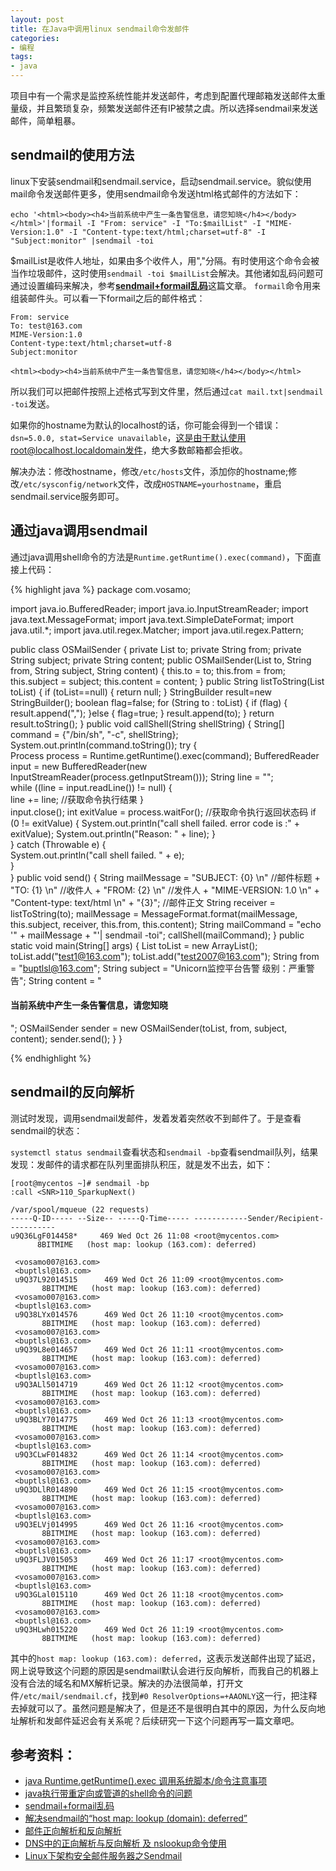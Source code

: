 ```yaml
---
layout: post
title: 在Java中调用linux sendmail命令发邮件
categories:
- 编程
tags:
- java
---
```


项目中有一个需求是监控系统性能并发送邮件，考虑到配置代理邮箱发送邮件太重量级，并且繁琐复杂，频繁发送邮件还有IP被禁之虞。所以选择sendmail来发送邮件，简单粗暴。

## sendmail的使用方法

linux下安装sendmail和sendmail.service，启动sendmail.service。貌似使用mail命令发送邮件更多，使用sendmail命令发送html格式邮件的方法如下：

```
echo '<html><body><h4>当前系统中产生一条告警信息，请您知晓</h4></body></html>'|formail -I "From: service" -I "To:$mailList" -I "MIME-Version:1.0" -I "Content-type:text/html;charset=utf-8" -I "Subject:monitor" |sendmail -toi
```
$mailList是收件人地址，如果由多个收件人，用","分隔。有时使用这个命令会被当作垃圾邮件，这时使用`sendmail -toi $mailList`会解决。其他诸如乱码问题可通过设置编码来解决，参考[**sendmail+formail乱码**](http://blog.sina.com.cn/s/blog_4097063801018v6r.html)这篇文章。
`formail`命令用来组装邮件头。可以看一下formail之后的邮件格式：

```
From: service
To: test@163.com
MIME-Version:1.0
Content-type:text/html;charset=utf-8
Subject:monitor

<html><body><h4>当前系统中产生一条告警信息，请您知晓</h4></body></html>
```

所以我们可以把邮件按照上述格式写到文件里，然后通过`cat mail.txt|sendmail -toi`发送。

如果你的hostname为默认的localhost的话，你可能会得到一个错误：`dsn=5.0.0, stat=Service unavailable`，这是由于默认使用root@localhost.localdomain发件，绝大多数邮箱都会拒收。

解决办法：修改hostname，修改`/etc/hosts`文件，添加你的hostname;修改`/etc/sysconfig/network`文件，改成`HOSTNAME=yourhostname`，重启sendmail.service服务即可。

## 通过java调用sendmail

通过java调用shell命令的方法是`Runtime.getRuntime().exec(command)`，下面直接上代码：

{% highlight java %}
package com.vosamo;

import java.io.BufferedReader;
import java.io.InputStreamReader;
import java.text.MessageFormat;
import java.text.SimpleDateFormat;
import java.util.*;
import java.util.regex.Matcher;
import java.util.regex.Pattern;

public class OSMailSender {
    private List<String> to;
    private String from;
    private String subject;
    private String content;
    public OSMailSender(List<String> to, String from, String subject, String content) {
        this.to = to;
        this.from = from;
        this.subject = subject;
        this.content = content;
    }
    public String listToString(List<String> toList) {
        if (toList==null) {
            return null;
        }
        StringBuilder result=new StringBuilder();
        boolean flag=false;
        for (String to : toList) {
            if (flag) {
                result.append(",");
            }else {
                flag=true;
            }
            result.append(to);
        }
        return result.toString();
    }
    public void callShell(String shellString) {
        String[] command = {"/bin/sh", "-c", shellString};
        System.out.println(command.toString());
        try {  
            Process process = Runtime.getRuntime().exec(command);
            BufferedReader input = new BufferedReader(new InputStreamReader(process.getInputStream()));
            String line = "";  
            while ((line = input.readLine()) != null) {  
                line += line;    //获取命令执行结果
            }  
            input.close();
            int exitValue = process.waitFor();    //获取命令执行返回状态码
            if (0 != exitValue) {
                System.out.println("call shell failed. error code is :" + exitValue);
                System.out.println("Reason: " + line);
            }  
        } catch (Throwable e) {  
            System.out.println("call shell failed. " + e);  
        }  
    }
    public void send() {
        String mailMessage = 
            "SUBJECT: {0} \n"    //邮件标题
            + "TO: {1} \n"       //收件人
            + "FROM: {2} \n"     //发件人
            + "MIME-VERSION: 1.0 \n"
            + "Content-type: text/html \n"
                + "{3}";    //邮件正文
        String receiver = listToString(to);
        mailMessage = MessageFormat.format(mailMessage, this.subject, receiver, this.from, this.content);
        String mailCommand = "echo '" + mailMessage + "'| sendmail -toi";
        callShell(mailCommand);
    }
    public static void main(String[] args) {
        List<String> toList = new ArrayList<String>();
        toList.add("test1@163.com");
        toList.add("test2007@163.com");
        String from = "buptlsl@163.com";
        String subject = "Unicorn监控平台告警 级别：严重警告";
        String content = "<html><body><h4>当前系统中产生一条告警信息，请您知晓</h4></body></html>";
        OSMailSender sender = new OSMailSender(toList, from, subject, content);
        sender.send();
    }
}

{% endhighlight %}

## sendmail的反向解析

测试时发现，调用sendmail发邮件，发着发着突然收不到邮件了。于是查看sendmail的状态：

`systemctl status sendmail`查看状态和`sendmail -bp`查看sendmail队列，结果发现：发邮件的请求都在队列里面排队积压，就是发不出去，如下：

```
[root@mycentos ~]# sendmail -bp
:call <SNR>110_SparkupNext()

/var/spool/mqueue (22 requests)
-----Q-ID----- --Size-- -----Q-Time----- ------------Sender/Recipient-----------
u9Q36LgF014458*     469 Wed Oct 26 11:08 <root@mycentos.com>
      8BITMIME   (host map: lookup (163.com): deferred)

 <vosamo007@163.com>
 <buptlsl@163.com>
 u9Q37L92014515      469 Wed Oct 26 11:09 <root@mycentos.com>
       8BITMIME   (host map: lookup (163.com): deferred)
 <vosamo007@163.com>
 <buptlsl@163.com>
 u9Q38LYx014576      469 Wed Oct 26 11:10 <root@mycentos.com>
       8BITMIME   (host map: lookup (163.com): deferred)
 <vosamo007@163.com>
 <buptlsl@163.com>
 u9Q39L8e014657      469 Wed Oct 26 11:11 <root@mycentos.com>
       8BITMIME   (host map: lookup (163.com): deferred)
 <vosamo007@163.com>
 <buptlsl@163.com>
 u9Q3ALl5014719      469 Wed Oct 26 11:12 <root@mycentos.com>
       8BITMIME   (host map: lookup (163.com): deferred)
 <vosamo007@163.com>
 <buptlsl@163.com>
 u9Q3BLY7014775      469 Wed Oct 26 11:13 <root@mycentos.com>
       8BITMIME   (host map: lookup (163.com): deferred)
 <vosamo007@163.com>
 <buptlsl@163.com>
 u9Q3CLwF014832      469 Wed Oct 26 11:14 <root@mycentos.com>
       8BITMIME   (host map: lookup (163.com): deferred)
 <vosamo007@163.com>
 <buptlsl@163.com>
 u9Q3DLlR014890      469 Wed Oct 26 11:15 <root@mycentos.com>
       8BITMIME   (host map: lookup (163.com): deferred)
 <vosamo007@163.com>
 <buptlsl@163.com>
 u9Q3ELVj014995      469 Wed Oct 26 11:16 <root@mycentos.com>
       8BITMIME   (host map: lookup (163.com): deferred)
 <vosamo007@163.com>
 <buptlsl@163.com>
 u9Q3FLJV015053      469 Wed Oct 26 11:17 <root@mycentos.com>
       8BITMIME   (host map: lookup (163.com): deferred)
 <vosamo007@163.com>
 <buptlsl@163.com>
 u9Q3GLal015110      469 Wed Oct 26 11:18 <root@mycentos.com>
       8BITMIME   (host map: lookup (163.com): deferred)
 <vosamo007@163.com>
 <buptlsl@163.com>
 u9Q3HLwh015220      469 Wed Oct 26 11:19 <root@mycentos.com>
       8BITMIME   (host map: lookup (163.com): deferred)
```

其中的`host map: lookup (163.com): deferred`，这表示发送邮件出现了延迟，网上说导致这个问题的原因是sendmail默认会进行反向解析，而我自己的机器上没有合法的域名和MX解析记录。解决的办法很简单，打开文件`/etc/mail/sendmail.cf`，找到`#0 ResolverOptions=+AAONLY`这一行，把注释去掉就可以了。虽然问题是解决了，但是还不是很明白其中的原因，为什么反向地址解析和发邮件延迟会有关系呢？后续研究一下这个问题再写一篇文章吧。

## 参考资料：
- [java Runtime.getRuntime().exec 调用系统脚本/命令注意事项](http://blog.csdn.net/q1059081877q/article/details/48050735)
- [java执行带重定向或管道的shell命令的问题](http://www.cnblogs.com/lisperl/archive/2012/06/28/2568494.html)
- [sendmail+formail乱码](http://blog.sina.com.cn/s/blog_4097063801018v6r.html)
- [解决sendmail的“host map: lookup (domain): deferred”](http://blog.sina.com.cn/s/blog_7cc54c730101mf21.html)
- [邮件正向解析和反向解析](http://287049522.blog.51cto.com/525338/662791)
- [DNS中的正向解析与反向解析 及 nslookup命令使用](http://blog.csdn.net/guyue35/article/details/50464495)
- [Linux下架构安全邮件服务器之Sendmail](http://guojiping.blog.51cto.com/5635432/987990/)
